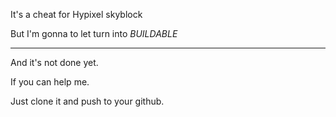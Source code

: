 
It's a cheat for Hypixel skyblock



But I'm gonna to let turn into *BUILDABLE*

----------------------------------------------

And it's not done yet.

If you can help me.

Just clone it and push to your github.
